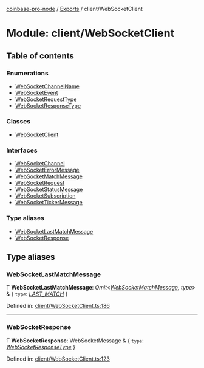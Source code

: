 [coinbase-pro-node](../README.md) / [Exports](../modules.md) / client/WebSocketClient

# Module: client/WebSocketClient

## Table of contents

### Enumerations

- [WebSocketChannelName](../enums/client_websocketclient.websocketchannelname.md)
- [WebSocketEvent](../enums/client_websocketclient.websocketevent.md)
- [WebSocketRequestType](../enums/client_websocketclient.websocketrequesttype.md)
- [WebSocketResponseType](../enums/client_websocketclient.websocketresponsetype.md)

### Classes

- [WebSocketClient](../classes/client_websocketclient.websocketclient.md)

### Interfaces

- [WebSocketChannel](../interfaces/client_websocketclient.websocketchannel.md)
- [WebSocketErrorMessage](../interfaces/client_websocketclient.websocketerrormessage.md)
- [WebSocketMatchMessage](../interfaces/client_websocketclient.websocketmatchmessage.md)
- [WebSocketRequest](../interfaces/client_websocketclient.websocketrequest.md)
- [WebSocketStatusMessage](../interfaces/client_websocketclient.websocketstatusmessage.md)
- [WebSocketSubscription](../interfaces/client_websocketclient.websocketsubscription.md)
- [WebSocketTickerMessage](../interfaces/client_websocketclient.websockettickermessage.md)

### Type aliases

- [WebSocketLastMatchMessage](client_websocketclient.md#websocketlastmatchmessage)
- [WebSocketResponse](client_websocketclient.md#websocketresponse)

## Type aliases

### WebSocketLastMatchMessage

Ƭ **WebSocketLastMatchMessage**: *Omit*<[*WebSocketMatchMessage*](../interfaces/client_websocketclient.websocketmatchmessage.md), *type*\> & { `type`: [*LAST\_MATCH*](../enums/client_websocketclient.websocketresponsetype.md#last_match)  }

Defined in: [client/WebSocketClient.ts:186](https://github.com/bennycode/coinbase-pro-node/blob/004782e/src/client/WebSocketClient.ts#L186)

___

### WebSocketResponse

Ƭ **WebSocketResponse**: WebSocketMessage & { `type`: [*WebSocketResponseType*](../enums/client_websocketclient.websocketresponsetype.md)  }

Defined in: [client/WebSocketClient.ts:123](https://github.com/bennycode/coinbase-pro-node/blob/004782e/src/client/WebSocketClient.ts#L123)

